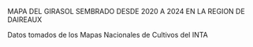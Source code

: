 MAPA DEL GIRASOL SEMBRADO DESDE 2020 A 2024 EN LA REGION DE DAIREAUX

Datos tomados de los Mapas Nacionales de Cultivos del INTA

